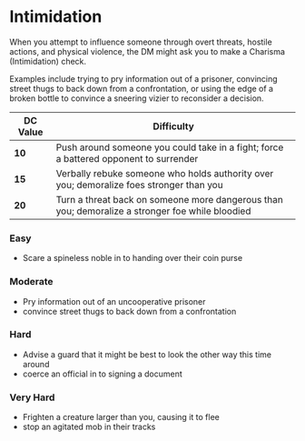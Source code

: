 # Intimidation

When you attempt to influence someone through overt threats, hostile actions, and physical violence, the DM might ask you to make a Charisma (Intimidation) check.

Examples include trying to pry information out of a prisoner, convincing street thugs to back down from a confrontation, or using the edge of a broken bottle to convince a sneering vizier to reconsider a decision.

| DC Value | Difficulty                                                                                      |
| -------- | ----------------------------------------------------------------------------------------------- |
| **10**   | Push around someone you could take in a fight; force a battered opponent to surrender           |
| **15**   | Verbally rebuke someone who holds authority over you; demoralize foes stronger than you         |
| **20**   | Turn a threat back on someone more dangerous than you; demoralize a stronger foe while bloodied |


### **Easy**
  - Scare a spineless noble in to handing over their coin purse
### **Moderate**
  - Pry information out of an uncooperative prisoner
  - convince street thugs to back down from a confrontation
### **Hard**
  - Advise a guard that it might be best to look the other way this time around
  - coerce an official in to signing a document
### **Very Hard**
  - Frighten a creature larger than you, causing it to flee
  - stop an agitated mob in their tracks